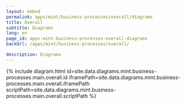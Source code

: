 ```yaml
---
layout: embed
permalink: apps/mint/business-processes/overall/diagrams
title: Overall
subtitle: Diagrams
lang: en
page_id: apps-mint-business-processes-overall-diagrams
backUrl: /apps/mint/business-processes/overall/

description: Diagrams
---
```

{% include diagram.html id=site.data.diagrams.mint.business-processes.main.overall.id iframePath=site.data.diagrams.mint.business-processes.main.overall.iframePath scriptPath=site.data.diagrams.mint.business-processes.main.overall.scriptPath %}